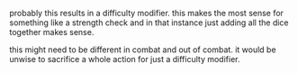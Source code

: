 probably this results in a difficulty modifier. this makes the most sense for something like a strength check and in that instance just adding all the dice together makes sense.

this might need to be different in combat and out of combat. it would be unwise to sacrifice a whole action for just a difficulty modifier.